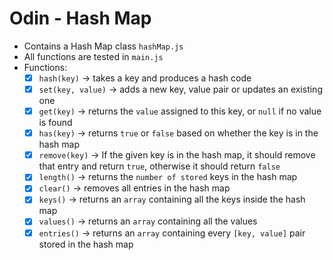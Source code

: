 # Odin - Hash Map

- Contains a Hash Map class `hashMap.js`
- All functions are tested in `main.js`
- Functions:
  - [x] `hash(key)` -> takes a key and produces a hash code
  - [x] `set(key, value)` -> adds a new key, value pair or updates an existing one
  - [x] `get(key)` -> returns the `value` assigned to this key, or `null` if no value is found
  - [x] `has(key)` -> returns `true` or `false` based on whether the key is in the hash map
  - [x] `remove(key)` -> If the given key is in the hash map, it should remove that entry and return `true`, otherwise it should return `false`
  - [x] `length()` -> returns the `number of stored` keys in the hash map
  - [x] `clear()` -> removes all entries in the hash map
  - [x] `keys()` -> returns an `array` containing all the keys inside the hash map
  - [x] `values()` -> returns an `array` containing all the values
  - [x] `entries()` -> returns an `array` containing every `[key, value]` pair stored in the hash map
